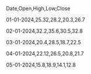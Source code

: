 Date,Open,High,Low,Close

01-01-2024,25.32,28.2,20.3,26.7

02-01-2024,32.2,35.6,30.5,32.8

03-01-2024,20.4,28.5,18.7,22.5

04-01-2024,22.12,26.5,20.8,21.7

05-01-2024,15.8,18.9,14.1,12.8
